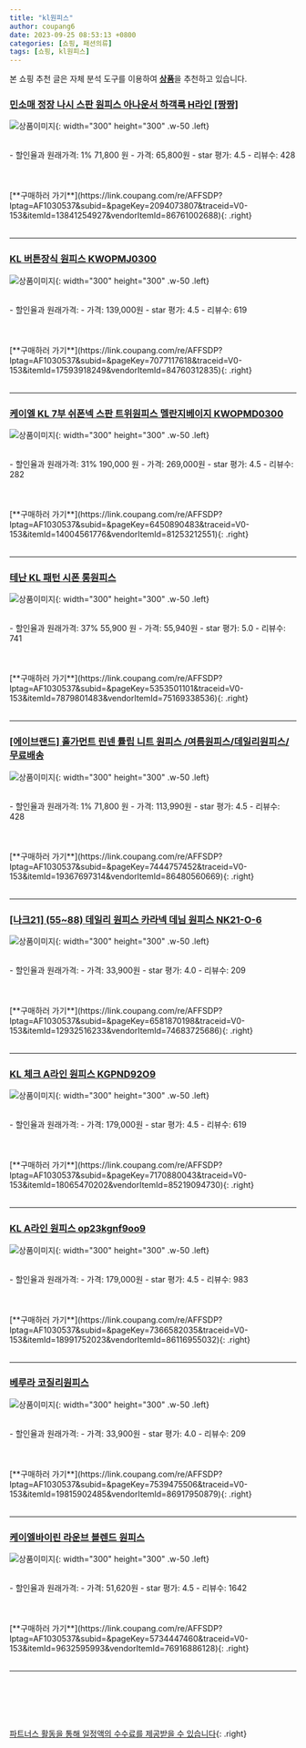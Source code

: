 ```yaml
---
title: "kl원피스"
author: coupang6
date: 2023-09-25 08:53:13 +0800
categories: [쇼핑, 패션의류]
tags: [쇼핑, kl원피스]
---
```


본 쇼핑 추천 글은 자체 분석 도구를 이용하여 [**상품**](https://link.coupang.com/a/bao1ui)을 추천하고 있습니다.

### [민소매 정장 나시 스판 원피스 아나운서 하객룩 H라인 [짱짱]](https://link.coupang.com/re/AFFSDP?lptag=AF1030537&subid=&pageKey=2094073807&traceid=V0-153&itemId=13841254927&vendorItemId=86761002688)

![상품이미지](https://thumbnail9.coupangcdn.com/thumbnails/remote/230x230ex/image/vendor_inventory/b29f/2b011220f619b40ce9fe0706973c7b7cc3a4073cb2bafc13a5f88291cbd2.jpg){: width="300" height="300" .w-50 .left}


<br>
- 할인율과 원래가격: 1%  71,800   원
- 가격: 65,800원
- star 평가: 4.5
- 리뷰수: 428
<br>
<br>
<br>
<br>
[**구매하러 가기**](https://link.coupang.com/re/AFFSDP?lptag=AF1030537&subid=&pageKey=2094073807&traceid=V0-153&itemId=13841254927&vendorItemId=86761002688){: .right}
<br>
<br>

---

### [KL 버튼장식 원피스 KWOPMJ0300](https://link.coupang.com/re/AFFSDP?lptag=AF1030537&subid=&pageKey=7077117618&traceid=V0-153&itemId=17593918249&vendorItemId=84760312835)

![상품이미지](https://thumbnail7.coupangcdn.com/thumbnails/remote/230x230ex/image/vendor_inventory/d7dd/a18e353e42df821d57dc975acd57196450adb6eb70262148d46ae7ac7e0e.jpg){: width="300" height="300" .w-50 .left}


<br>
- 할인율과 원래가격: 
- 가격: 139,000원
- star 평가: 4.5
- 리뷰수: 619
<br>
<br>
<br>
<br>
[**구매하러 가기**](https://link.coupang.com/re/AFFSDP?lptag=AF1030537&subid=&pageKey=7077117618&traceid=V0-153&itemId=17593918249&vendorItemId=84760312835){: .right}
<br>
<br>

---

### [케이엘 KL 7부 쉬폰넥 스판 트위원피스 멜란지베이지 KWOPMD0300](https://link.coupang.com/re/AFFSDP?lptag=AF1030537&subid=&pageKey=6450890483&traceid=V0-153&itemId=14004561776&vendorItemId=81253212551)

![상품이미지](https://thumbnail6.coupangcdn.com/thumbnails/remote/230x230ex/image/vendor_inventory/c990/f19dc97576c16538c996dec22846756849948d422c588ac6c6a0027aa99c.jpg){: width="300" height="300" .w-50 .left}


<br>
- 할인율과 원래가격: 31%  190,000   원
- 가격: 269,000원
- star 평가: 4.5
- 리뷰수: 282
<br>
<br>
<br>
<br>
[**구매하러 가기**](https://link.coupang.com/re/AFFSDP?lptag=AF1030537&subid=&pageKey=6450890483&traceid=V0-153&itemId=14004561776&vendorItemId=81253212551){: .right}
<br>
<br>

---

### [테난 KL 패턴 시폰 롱원피스](https://link.coupang.com/re/AFFSDP?lptag=AF1030537&subid=&pageKey=5353501101&traceid=V0-153&itemId=7879801483&vendorItemId=75169338536)

![상품이미지](https://thumbnail9.coupangcdn.com/thumbnails/remote/230x230ex/image/retail/images/2021/04/15/14/4/bee69b76-9af5-422a-8ec8-b11e76af754a.jpg){: width="300" height="300" .w-50 .left}


<br>
- 할인율과 원래가격: 37%  55,900   원
- 가격: 55,940원
- star 평가: 5.0
- 리뷰수: 741
<br>
<br>
<br>
<br>
[**구매하러 가기**](https://link.coupang.com/re/AFFSDP?lptag=AF1030537&subid=&pageKey=5353501101&traceid=V0-153&itemId=7879801483&vendorItemId=75169338536){: .right}
<br>
<br>

---

### [[에이브랜드] 홀가먼트 린넨 튤립 니트 원피스 /여름원피스/데일리원피스/무료배송](https://link.coupang.com/re/AFFSDP?lptag=AF1030537&subid=&pageKey=7444757452&traceid=V0-153&itemId=19367697314&vendorItemId=86480560669)

![상품이미지](https://thumbnail10.coupangcdn.com/thumbnails/remote/230x230ex/image/vendor_inventory/6ddc/3fb5764b00c92be336f501475c61e6fbb7e7d2c6cf60a1d2a7823af8107d.jpg){: width="300" height="300" .w-50 .left}


<br>
- 할인율과 원래가격: 1%  71,800   원
- 가격: 113,990원
- star 평가: 4.5
- 리뷰수: 428
<br>
<br>
<br>
<br>
[**구매하러 가기**](https://link.coupang.com/re/AFFSDP?lptag=AF1030537&subid=&pageKey=7444757452&traceid=V0-153&itemId=19367697314&vendorItemId=86480560669){: .right}
<br>
<br>

---

### [[나크21] (55~88) 데일리 원피스 카라넥 데님 원피스 NK21-O-6](https://link.coupang.com/re/AFFSDP?lptag=AF1030537&subid=&pageKey=6581870198&traceid=V0-153&itemId=12932516233&vendorItemId=74683725686)

![상품이미지](https://thumbnail8.coupangcdn.com/thumbnails/remote/230x230ex/image/vendor_inventory/d751/e44eccd4e05633cb9b9836ea4beb73141bc31718b8e048aa7406b004db57.jpg){: width="300" height="300" .w-50 .left}


<br>
- 할인율과 원래가격: 
- 가격: 33,900원
- star 평가: 4.0
- 리뷰수: 209
<br>
<br>
<br>
<br>
[**구매하러 가기**](https://link.coupang.com/re/AFFSDP?lptag=AF1030537&subid=&pageKey=6581870198&traceid=V0-153&itemId=12932516233&vendorItemId=74683725686){: .right}
<br>
<br>

---

### [KL 체크 A라인 원피스 KGPND92O9](https://link.coupang.com/re/AFFSDP?lptag=AF1030537&subid=&pageKey=7170880043&traceid=V0-153&itemId=18065470202&vendorItemId=85219094730)

![상품이미지](https://thumbnail10.coupangcdn.com/thumbnails/remote/230x230ex/image/vendor_inventory/9167/af619fc6fb446fb61a735c4d9ae9a8e0863b4aee1fdd63304ad7f2ef858f.jpg){: width="300" height="300" .w-50 .left}


<br>
- 할인율과 원래가격: 
- 가격: 179,000원
- star 평가: 4.5
- 리뷰수: 619
<br>
<br>
<br>
<br>
[**구매하러 가기**](https://link.coupang.com/re/AFFSDP?lptag=AF1030537&subid=&pageKey=7170880043&traceid=V0-153&itemId=18065470202&vendorItemId=85219094730){: .right}
<br>
<br>

---

### [KL A라인 원피스 op23kgnf9oo9](https://link.coupang.com/re/AFFSDP?lptag=AF1030537&subid=&pageKey=7366582035&traceid=V0-153&itemId=18991752023&vendorItemId=86116955032)

![상품이미지](https://thumbnail10.coupangcdn.com/thumbnails/remote/230x230ex/image/vendor_inventory/7aac/66c68f28890f258f1d8418b3b5bf472aa0ebef9b9b58f66489130039c93b.jpg){: width="300" height="300" .w-50 .left}


<br>
- 할인율과 원래가격: 
- 가격: 179,000원
- star 평가: 4.5
- 리뷰수: 983
<br>
<br>
<br>
<br>
[**구매하러 가기**](https://link.coupang.com/re/AFFSDP?lptag=AF1030537&subid=&pageKey=7366582035&traceid=V0-153&itemId=18991752023&vendorItemId=86116955032){: .right}
<br>
<br>

---

### [베루라 코질리원피스](https://link.coupang.com/re/AFFSDP?lptag=AF1030537&subid=&pageKey=7539475506&traceid=V0-153&itemId=19815902485&vendorItemId=86917950879)

![상품이미지](https://thumbnail10.coupangcdn.com/thumbnails/remote/230x230ex/image/vendor_inventory/f48f/8818830c954a21efe8c4aee2e9f3064084b1e130e01512686a7f59c739e3.jpg){: width="300" height="300" .w-50 .left}


<br>
- 할인율과 원래가격: 
- 가격: 33,900원
- star 평가: 4.0
- 리뷰수: 209
<br>
<br>
<br>
<br>
[**구매하러 가기**](https://link.coupang.com/re/AFFSDP?lptag=AF1030537&subid=&pageKey=7539475506&traceid=V0-153&itemId=19815902485&vendorItemId=86917950879){: .right}
<br>
<br>

---

### [케이엘바이린 라운브 블렌드 원피스](https://link.coupang.com/re/AFFSDP?lptag=AF1030537&subid=&pageKey=5734447460&traceid=V0-153&itemId=9632595993&vendorItemId=76916886128)

![상품이미지](https://thumbnail9.coupangcdn.com/thumbnails/remote/230x230ex/image/retail/images/2021/06/25/11/8/40260afb-eabb-4004-ba30-1c25b234df8a.jpg){: width="300" height="300" .w-50 .left}


<br>
- 할인율과 원래가격: 
- 가격: 51,620원
- star 평가: 4.5
- 리뷰수: 1642
<br>
<br>
<br>
<br>
[**구매하러 가기**](https://link.coupang.com/re/AFFSDP?lptag=AF1030537&subid=&pageKey=5734447460&traceid=V0-153&itemId=9632595993&vendorItemId=76916886128){: .right}
<br>
<br>

---
<br><br><br><br><br> [파트너스 활동을 통해 일정액의 수수료를 제공받을 수 있습니다](https://link.coupang.com/a/bao1ui){: .right}